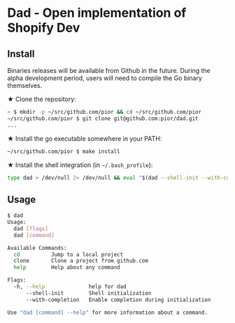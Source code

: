 # Dad - Open implementation of Shopify Dev

## Install

Binaries releases will be available from Github in the future.
During the alpha development period, users will need to compile the Go binary
themselves.

★ Clone the repository:
```bash
~ $ mkdir -p ~/src/github.com/pior && cd ~/src/github.com/pior
~/src/github.com/pior $ git clone git@github.com:pior/dad.git
...
```

★ Install the go executable somewhere in your PATH:
```bash
~/src/github.com/pior $ make install
```

★ Install the shell integration (in `~/.bash_profile`):
```bash
type dad > /dev/null 2> /dev/null && eval "$(dad --shell-init --with-completion)"
```

## Usage

```bash
$ dad
Usage:
  dad [flags]
  dad [command]

Available Commands:
  cd          Jump to a local project
  clone       Clone a project from github.com
  help        Help about any command

Flags:
  -h, --help              help for dad
      --shell-init        Shell initialization
      --with-completion   Enable completion during initialization

Use "dad [command] --help" for more information about a command.
```
